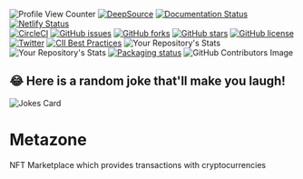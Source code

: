 ![Profile View Counter](https://komarev.com/ghpvc/?username=KOSASIH)
[![DeepSource](https://deepsource.io/gh/KOSASIH/Metazone.svg/?label=active+issues&show_trend=true&token=OUldJiBXyyndWIItWLe5QOm9)](https://deepsource.io/gh/KOSASIH/Metazone/?ref=repository-badge)
[![Documentation Status](https://readthedocs.org/projects/metazone/badge/?version=latest)](https://metazone.readthedocs.io/en/latest/?badge=latest)
[![Netlify Status](https://api.netlify.com/api/v1/badges/94d79b95-b047-4063-bd88-97d455a2d699/deploy-status)](https://app.netlify.com/sites/metazone/deploys)  
[![CircleCI](https://circleci.com/gh/KOSASIH/Metazone/tree/circleci-project-setup.svg?style=svg)](https://circleci.com/gh/KOSASIH/Metazone/tree/circleci-project-setup)
[![GitHub issues](https://img.shields.io/github/issues/KOSASIH/Metazone)](https://github.com/KOSASIH/Metazone/issues)
[![GitHub forks](https://img.shields.io/github/forks/KOSASIH/Metazone)](https://github.com/KOSASIH/Metazone/network)
[![GitHub stars](https://img.shields.io/github/stars/KOSASIH/Metazone)](https://github.com/KOSASIH/Metazone/stargazers)
[![GitHub license](https://img.shields.io/github/license/KOSASIH/Metazone)](https://github.com/KOSASIH/Metazone/blob/main/LICENSE)
[![Twitter](https://img.shields.io/twitter/url?style=social&url=https%3A%2F%2Ftwitter.com%2FKosasihg88G)](https://twitter.com/intent/tweet?text=Wow:&url=https%3A%2F%2Ftwitter.com%2FKosasihg88G)
[![CII Best Practices](https://bestpractices.coreinfrastructure.org/projects/5495/badge)](https://bestpractices.coreinfrastructure.org/projects/5495)
![Your Repository's Stats](https://github-readme-stats.vercel.app/api?username=KOSASIH&show_icons=true)
![Your Repository's Stats](https://github-readme-stats.vercel.app/api/top-langs/?username=KOSASIH&theme=blue-green)
[![Packaging status](https://repology.org/badge/vertical-allrepos/postman.svg)](https://repology.org/project/postman/versions)
![GitHub Contributors Image](https://contrib.rocks/image?repo=KOSASIH/Metazone)

## 😂 Here is a random joke that'll make you laugh!

![Jokes Card](https://readme-jokes.vercel.app/api)

# Metazone

NFT Marketplace which provides transactions with cryptocurrencies
